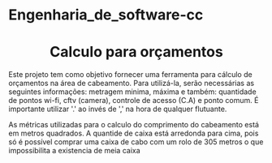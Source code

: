# Engenharia_de_software-cc
<h1 align="center"> Calculo para orçamentos </h1>

Este projeto tem como objetivo fornecer uma ferramenta para cálculo de orçamentos na área de cabeamento. Para utilizá-la, serão necessárias as seguintes informações: metragem minima, máxima e também: quantidade de pontos wi-fi, cftv (camera), controle de acesso (C.A) e ponto comum. É importante utilizar '.' ao invés de ',' na hora de qualquer flutuante.

As métricas utilizadas para o calculo do comprimento do cabeamento está em metros quadrados. A quantide de caixa está arredonda para cima, pois só é possível comprar uma caixa de cabo com um rolo de 305 metros o que impossibilita a existencia de meia caixa 
